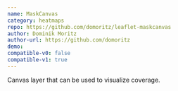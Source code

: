 ```yaml
---
name: MaskCanvas
category: heatmaps
repo: https://github.com/domoritz/leaflet-maskcanvas
author: Dominik Moritz
author-url: https://github.com/domoritz
demo: 
compatible-v0: false
compatible-v1: true
---
```


Canvas layer that can be used to visualize coverage.
